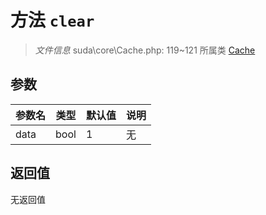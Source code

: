 # 方法 `clear`

> *文件信息* suda\core\Cache.php: 119~121
> 所属类 [Cache](../Cache.md)




## 参数


| 参数名 | 类型 | 默认值 | 说明 |
|--------|-----|-------|-------|
| data |  bool | 1 | 无 |



## 返回值

无返回值
